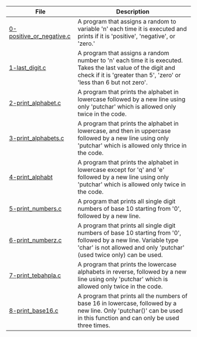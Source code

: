 |File|Description|
|-|-|
|[0-positive_or_negative.c](0-positive_or_negative.c)|A program that assigns a random to variable 'n' each time it is executed and prints if it is 'positive', 'negative', or 'zero.'|
|[1-last_digit.c](1-last_digit.c)|A program that assigns a random number to 'n' each time it is executed. Takes the last value of the digit and check if it is 'greater than 5', 'zero' or 'less than 6 but not zero'.|
|[2-print_alphabet.c](2-print_alphabet.c)|A program that prints the alphabet in lowercase followed by a new line using only 'putchar' which is allowed only twice in the code.|
|[3-print_alphabets.c](3-print_alphabets.c)|A program that prints the alphabet in lowercase, and then in uppercase followed by a new line using only 'putchar' which is allowed only thrice in the code.|
|[4-print_alphabt](4-print_alphabt)|A program that prints the alphabet in lowercase except for 'q' and 'e' followed by a new line using only 'putchar' which is allowed only twice in the code.|
|[5-print_numbers.c](5-print_numbers.c)|A program that prints all single digit numbers of base 10 starting from '0', followed by a new line.|
|[6-print_numberz.c](6-print_numberz.c)|A program that prints all single digit numbers of base 10 starting from '0', followed by a new line. Variable type 'char' is not allowed and only 'putchar' (used twice only) can be used.|
|[7-print_tebahpla.c](7-print_tebahpla.c)|A program that prints the lowercase alphabets in reverse, followed by a new line using only 'putchar' which is allowed only twice in the code.|
|[8-print_base16.c](8-print_base16.c)|A program that prints all the numbers of base 16 in lowercase, followed by a new line. Only 'putchar()' can be used in this function and can only be used three times.|

